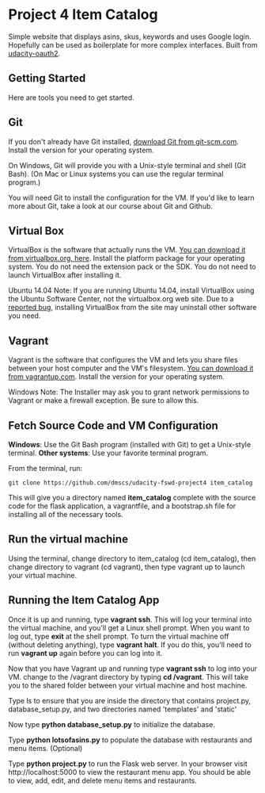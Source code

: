 # Project 4 Item Catalog
Simple website that displays asins, skus, keywords and uses Google login. Hopefully can be used as boilerplate for more complex interfaces. Built from [udacity-oauth2](https://github.com/udacity/OAuth2.0).

## Getting Started
Here are tools you need to get started.

## Git
If you don't already have Git installed, [download Git from git-scm.com](https://git-scm.com/downloads). Install the version for your operating system.

On Windows, Git will provide you with a Unix-style terminal and shell (Git Bash).
(On Mac or Linux systems you can use the regular terminal program.)

You will need Git to install the configuration for the VM. If you'd like to learn more about Git, take a look at our course about Git and Github.

## Virtual Box
VirtualBox is the software that actually runs the VM. [You can download it from virtualbox.org, here](https://www.virtualbox.org/wiki/Downloads). Install the platform package for your operating system. You do not need the extension pack or the SDK. You do not need to launch VirtualBox after installing it.

Ubuntu 14.04 Note: If you are running Ubuntu 14.04, install VirtualBox using the Ubuntu Software Center, not the virtualbox.org web site. Due to a [reported bug](https://ubuntuforums.org/showthread.php?t=2227131), installing VirtualBox from the site may uninstall other software you need.

## Vagrant
Vagrant is the software that configures the VM and lets you share files between your host computer and the VM's filesystem. [You can download it from vagrantup.com](https://www.vagrantup.com/downloads). Install the version for your operating system.

Windows Note: The Installer may ask you to grant network permissions to Vagrant or make a firewall exception. Be sure to allow this.

## Fetch Source Code and VM Configuration
**Windows**: Use the Git Bash program (installed with Git) to get a Unix-style terminal.
**Other systems**: Use your favorite terminal program.

From the terminal, run:
```
git clone https://github.com/dmscs/udacity-fswd-project4 item_catalog
```
This will give you a directory named **item_catalog** complete with the source code for the flask application, a vagrantfile, and a bootstrap.sh file for installing all of the necessary tools.


## Run the virtual machine
Using the terminal, change directory to item_catalog (cd item_catalog), then change directory to vagrant (cd vagrant), then type vagrant up to launch your virtual machine.

## Running the Item Catalog App
Once it is up and running, type **vagrant ssh**. This will log your terminal into the virtual machine, and you'll get a Linux shell prompt. When you want to log out, type **exit** at the shell prompt. To turn the virtual machine off (without deleting anything), type **vagrant halt**. If you do this, you'll need to run **vagrant up** again before you can log into it.

Now that you have Vagrant up and running type **vagrant ssh** to log into your VM. change to the /vagrant directory by typing **cd /vagrant**. This will take you to the shared folder between your virtual machine and host machine.

Type ls to ensure that you are inside the directory that contains project.py, database_setup.py, and two directories named 'templates' and 'static'

Now type **python database_setup.py** to initialize the database.

Type **python lotsofasins.py** to populate the database with restaurants and menu items. (Optional)

Type **python project.py** to run the Flask web server. In your browser visit http://localhost:5000 to view the restaurant menu app. You should be able to view, add, edit, and delete menu items and restaurants.
